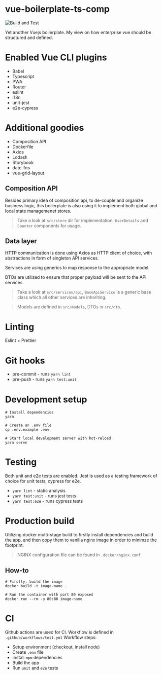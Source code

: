# vue-boilerplate-ts-comp
![Build and Test](https://github.com/aleksandar-babic/vue-ts-composition-boilerplate/workflows/Build%20and%20Test/badge.svg)
  
Yet another Vuejs boilerplate. My view on how enterprise vue should be structured and defined.

# Enabled Vue CLI plugins
* Babel
* Typescript
* PWA
* Router
* eslint
* i18n
* unit-jest
* e2e-cypress

# Additional goodies
* Composition API
* Dockerfile
* Axios
* Lodash
* Storybook
* date-fns
* vue-grid-layout

## Composition API
Besides primary idea of composition api, to de-couple and organize business logic, this boilerplate is also using it to implement both global and local state managemenet stores.
> Take a look at `src/store` dir for implementation, `UserDetails` and `Counter` components for usage.

## Data layer
HTTP communication is done using Axios as HTTP client of choice, with abstractions in form of singleton API services.
  
Services are using generics to map response to the appropriate model.
  
DTOs are utilized to ensure that proper payload will be sent to the API services.
> Take a look at `src/services/api`, `BaseApiService` is a generic base class which all other services are inheriting.
  
> Models are defined in `src/models`, DTOs in `src/dto`.
# Linting
Eslint + Prettier

# Git hooks
* pre-commit - runs `yarn lint`
* pre-push - runs `yarn test:unit`

# Development setup
```shell script
# Install dependencies
yarn

# Create an .env file
cp .env.example .env

# Start local development server with hot-reload
yarn serve
```

# Testing
Both unit and e2e tests are enabled. Jest is used as a testing framework of choice for unit tests, cypress for e2e.
* `yarn lint` - static analysis
* `yarn test:unit` - runs jest tests
* `yarn test:e2e` - runs cypress tests 

# Production build
Utilizing docker multi-stage build to firstly install dependencies and build the app, and then copy them to vanilla nginx image in order to minimze the footprint.
> NGINX configuration file can be found in `.docker/nginx.conf`
## How-to
```shell script
# Firstly, build the image
docker build -t image-name .

# Run the container with port 80 exposed
docker run --rm -p 80:80 image-name
```

# CI
Github actions are used for CI. Workflow is defined in `.github/workflows/test.yml`
Workflow steps:
* Setup environment (checkout, install node)
* Create `.env` file
* Install `npm` dependencies
* Build the app
* Run `unit` and `e2e` tests